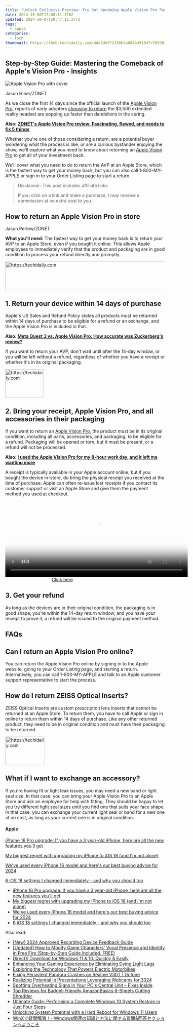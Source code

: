 ```yaml
---
title: "Unlock Exclusive Preview: Try Out Upcoming Apple Vision Pro Features on TestFlight Today! A Step-by-Step Guide"
date: 2024-10-06T17:08:11.176Z
updated: 2024-10-07T20:47:11.277Z
tags:
  - apple
categories:
  - tech
thumbnail: https://thmb.techidaily.com/4da3de972356b3a0046491847cf09381445449045614c3b78e873505ea40a4e5.jpg
---
```


## Step-by-Step Guide: Mastering the Comeback of Apple's Vision Pro - Insights

![Apple Vision Pro with cover](https://www.zdnet.com/a/img/resize/9b2ae29df542f18c60b5207748bf5aefa4ddf22a/2024/02/06/46b13d3c-4006-454f-831d-63e5ff2034fa/vision-pro-with-cover.jpg?auto=webp&width=1280)

Jason Hiner/ZDNET

As we close the first 14 days since the official launch of the [Apple Vision Pro](https://apple.sjv.io/c/159047/435031/7613?&sharedid=zdnet&partnerpropertyid=1980086&u=https%3A%2F%2Fwww.apple.com%2Fshop%2Fbuy-vision%2Fapple-vision-pro&subId1=zd-%5F%5FCOM%5FCLICK%5FID%5F%5F-dtp), reports of early adopters [choosing to return](https://www.zdnet.com/article/7-reasons-why-people-are-returning-apple-vision-pro-according-to-reddit/) the $3,500 extended reality headset are popping up faster than dandelions in the spring. 

**Also:** [**ZDNET's Apple Vision Pro review: Fascinating, flawed, and needs to fix 5 things**](https://www.zdnet.com/article/apple-vision-pro-review/)

Whether you're one of those considering a return, are a potential buyer wondering what the process is like, or are a curious bystander enjoying the show, we'll explore what you need to know about returning an [Apple Vision Pro](https://www.zdnet.com/article/10-reasons-the-apple-vision-pro-is-secretly-brilliant/) to get all of your investment back. 

We'll cover what you need to do to return the AVP at an Apple Store, which is the fastest way to get your money back, but you can also call 1-800-MY-APPLE or sign in to your Order Listing page to start a return.

>  Disclaimer: This post includes affiliate links
>
>  If you click on a link and make a purchase, I may receive a commission at no extra cost to you.
>

## How to return an Apple Vision Pro in store

Jason Perlow/ZDNET

**What you'll need:** The fastest way to get your money back is to return your AVP to an Apple Store, even if you bought it online. This allows Apple employees to immediately verify that the product and packaging are in good condition to process your refund directly and promptly.

<!-- affiliate ads begin -->
<a href="https://appsumo.8odi.net/c/5597632/2144289/7443" target="_top" id="2144289">
  <img src="//a.impactradius-go.com/display-ad/7443-2144289" border="0" alt="https://techidaily.com" width="728" height="90"/>
</a>
<img height="0" width="0" src="https://appsumo.8odi.net/i/5597632/2144289/7443" style="position:absolute;visibility:hidden;" border="0" />
<!-- affiliate ads end -->

## 1\. Return your device within 14 days of purchase

Apple's US Sales and Refund Policy states all products must be returned within 14 days of purchase to be eligible for a refund or an exchange, and the Apple Vision Pro is included in that. 

**Also: [Meta Quest 3 vs. Apple Vision Pro: How accurate was Zuckerberg's review?](https://www.zdnet.com/article/meta-quest-3-vs-apple-vision-pro/)**

If you want to return your AVP, don't wait until after the 14-day window, or you will be left without a refund, regardless of whether you have a receipt or whether it's in its original packaging.

<!-- affiliate ads begin -->
<a href="https://aligracehair.sjv.io/c/5597632/2135407/19272" target="_top" id="2135407">
  <img src="//a.impactradius-go.com/display-ad/19272-2135407" border="0" alt="https://techidaily.com" width="120" height="90"/>
</a>
<img height="0" width="0" src="https://aligracehair.sjv.io/i/5597632/2135407/19272" style="position:absolute;visibility:hidden;" border="0" />
<!-- affiliate ads end -->

## 2\. Bring your receipt, Apple Vision Pro, and all accessories in their packaging

If you want to return an [Apple Vision Pro](https://www.zdnet.com/article/an-apple-store-employee-gave-me-a-surprising-reason-to-love-the-vision-pro/), the product must be in its original condition, including all parts, accessories, and packaging, to be eligible for a refund. Packaging will be opened or torn, but it must be present, or a refund will not be processed. 

**Also: [I used the Apple Vision Pro for my 8-hour work day, and it left me wanting more](https://www.zdnet.com/article/i-used-the-apple-vision-pro-for-my-8-hour-work-day-and-it-left-me-wanting-more/)**

A receipt is typically available in your Apple account online, but if you bought the device in-store, do bring the physical receipt you received at the time of purchase. Apple can often re-issue lost receipts if you contact its customer support or visit an Apple Store and give them the payment method you used at checkout. 

<!-- affiliate ads begin -->
<span id="1983545">
					<video width="576" height="240" style="cursor:pointer"
           poster="//a.impactradius-go.com/display-clicktoplayimage/1983545.png"
           onclick="if(!this.playClicked){this.play();this.setAttribute('controls',true);this.playClicked=true;}">
	   <source src="//a.impactradius-go.com/display-ad/22993-1983545">
	   <img src="//a.impactradius-go.com/display-clicktoplayimage/1983545.png" style="border: none; height: 100%; width: 100%; object-fit: contain">
	</video>
	<div style="width:360px;text-align:center"><a href="javascript:window.open(decodeURIComponent('https%3A%2F%2Fhomestyler.sjv.io%2Fc%2F5597632%2F1983545%2F22993'), '_blank');void(0);">Click here</a></div>
</span>
<img height="0" width="0" src="https://imp.pxf.io/i/5597632/1983545/22993" style="position:absolute;visibility:hidden;" border="0" />
<!-- affiliate ads end -->

## 3\. Get your refund

As long as the devices are in their original condition, the packaging is in good shape, you're within the 14-day return window, and you have your receipt to prove it, a refund will be issued to the original payment method. 

## FAQs

## Can I return an Apple Vision Pro online?

You can return the Apple Vision Pro online by signing in to the Apple website, going to your Order Listing page, and starting a return. Alternatively, you can call 1-800-MY-APPLE and talk to an Apple customer support representative to start the process. 

## How do I return ZEISS Optical Inserts?

ZEISS Optical Inserts are custom prescription lens inserts that cannot be returned at an Apple Store. To return them, you have to call Apple or sign in online to return them within 14 days of purchase. Like any other returned product, they need to be in original condition and must have their packaging to be returned. 

<!-- affiliate ads begin -->
<a href="https://aligracehair.sjv.io/c/5597632/2135395/19272" target="_top" id="2135395">
  <img src="//a.impactradius-go.com/display-ad/19272-2135395" border="0" alt="https://techidaily.com" width="125" height="90"/>
</a>
<img height="0" width="0" src="https://aligracehair.sjv.io/i/5597632/2135395/19272" style="position:absolute;visibility:hidden;" border="0" />
<!-- affiliate ads end -->

## What if I want to exchange an accessory?

If you're having fit or light leak issues, you may need a new band or light seal size. In that case, you can bring your Apple Vision Pro to an Apple Store and ask an employee for help with fitting. They should be happy to let you try different light seal sizes until you find one that suits your face shape. In that case, you can exchange your current light seal or band for a new one at no cost, as long as your current one is in original condition. 

#### Apple

[iPhone 16 Pro upgrade: If you have a 3 year-old iPhone, here are all the new features you'll get](https://www.zdnet.com/article/iphone-16-pro-and-pro-max-hands-on/ "iPhone 16 Pro upgrade: If you have a 3 year-old iPhone, here are all the new features you'll get")

[My biggest regret with upgrading my iPhone to iOS 18 (and I'm not alone)](https://www.zdnet.com/article/my-biggest-regret-with-upgrading-my-iphone-to-ios-18-and-im-not-alone/ "My biggest regret with upgrading my iPhone to iOS 18 (and I'm not alone)")

[We've used every iPhone 16 model and here's our best buying advice for 2024](https://www.zdnet.com/article/iphone-16-pro-max-buying-advice-2024/ "We've used every iPhone 16 model and here's our best buying advice for 2024")

[6 iOS 18 settings I changed immediately - and why you should too](https://www.zdnet.com/article/6-ios-18-settings-i-changed-immediately-and-why-you-should-too/ "6 iOS 18 settings I changed immediately - and why you should too")

* [iPhone 16 Pro upgrade: If you have a 3 year-old iPhone, here are all the new features you'll get](https://www.zdnet.com/article/iphone-16-pro-and-pro-max-hands-on/ "iPhone 16 Pro upgrade: If you have a 3 year-old iPhone, here are all the new features you'll get")
* [My biggest regret with upgrading my iPhone to iOS 18 (and I'm not alone)](https://www.zdnet.com/article/my-biggest-regret-with-upgrading-my-iphone-to-ios-18-and-im-not-alone/ "My biggest regret with upgrading my iPhone to iOS 18 (and I'm not alone)")
* [We've used every iPhone 16 model and here's our best buying advice for 2024](https://www.zdnet.com/article/iphone-16-pro-max-buying-advice-2024/ "We've used every iPhone 16 model and here's our best buying advice for 2024")
* [6 iOS 18 settings I changed immediately - and why you should too](https://www.zdnet.com/article/6-ios-18-settings-i-changed-immediately-and-why-you-should-too/ "6 iOS 18 settings I changed immediately - and why you should too")

<ins class="adsbygoogle"
     style="display:block"
     data-ad-format="autorelaxed"
     data-ad-client="ca-pub-7571918770474297"
     data-ad-slot="1223367746"></ins>

<ins class="adsbygoogle"
     style="display:block"
     data-ad-client="ca-pub-7571918770474297"
     data-ad-slot="8358498916"
     data-ad-format="auto"
     data-full-width-responsive="true"></ins>

<span class="atpl-alsoreadstyle">Also read:</span>
<div><ul>
<li><a href="https://video-capture.techidaily.com/new-2024-approved-recording-device-feedback-guide/"><u>[New] 2024 Approved Recording Device Feedback Guide</u></a></li>
<li><a href="https://some-techniques.techidaily.com/updated-how-to-modify-game-characters-vocal-presence-and-identity-in-free-fire-step-by-step-guide-included-free/"><u>[Updated] How to Modify Game Characters' Vocal Presence and Identity in Free Fire (Step-by-Step Guide Included, FREE)</u></a></li>
<li><a href="https://tech-renaissance.techidaily.com/1723808078066-directx-download-for-windows-11-and-10-quickly-and-easily/"><u>DirectX Download for Windows 11 & 10. Quickly & Easily</u></a></li>
<li><a href="https://win-able.techidaily.com/enhancing-your-gaming-experience-by-eliminating-dying-light-lags/"><u>Enhancing Your Gaming Experience by Eliminating Dying Light Lags</u></a></li>
<li><a href="https://tech-recovery.techidaily.com/exploring-the-technology-that-powers-electric-motorbikes/"><u>Exploring the Technology That Powers Electric Motorbikes</u></a></li>
<li><a href="https://howto.techidaily.com/fixing-persistent-pandora-crashes-on-realme-v30t-drfone-by-drfone-fix-android-problems-fix-android-problems/"><u>Fixing Persistent Pandora Crashes on Realme V30T | Dr.fone</u></a></li>
<li><a href="https://screen-sharing-recording.techidaily.com/realizing-potential-in-presentations-leveraging-webcams-for-2024/"><u>Realizing Potential in Presentations Leveraging Webcams for 2024</u></a></li>
<li><a href="https://tech-renaissance.techidaily.com/1723808246011-spotting-overheating-signs-in-your-pcs-central-unit-fixes-inside/"><u>Spotting Overheating Signs in Your PC's Central Unit – Fixes Inside</u></a></li>
<li><a href="https://buynow-help.techidaily.com/top-reviews-for-budget-friendly-amazonbasics-6-sheets-cutting-shredder/"><u>Top Reviews for Budget-Friendly AmazonBasics 6-Sheets Cutting Shredder</u></a></li>
<li><a href="https://tech-renaissance.techidaily.com/ultimate-guide-performing-a-complete-windows-10-system-restore-in-just-four-steps/"><u>Ultimate Guide: Performing a Complete Windows 10 System Restore in Just Four Steps</u></a></li>
<li><a href="https://tech-renaissance.techidaily.com/unlocking-system-potential-with-a-hard-reboot-for-windows-11-users/"><u>Unlocking System Potential with a Hard Reboot for Windows 11 Users</u></a></li>
<li><a href="https://solve-help.techidaily.com/winx-windowsand/"><u>WinXで疑問解消！- Windows関連の知識と方法に関する質問&回答セクションへようこそ</u></a></li>
</ul></div>


